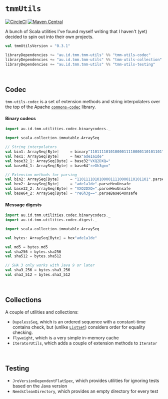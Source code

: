 # `tmmUtils`
[![CircleCI](https://circleci.com/gh/tmccarthy/tmmUtils/tree/master.svg?style=svg)](https://circleci.com/gh/tmccarthy/tmmUtils/tree/master)
[![Maven Central](https://img.shields.io/maven-central/v/au.id.tmm.tmm-utils/tmm-utils-codec_2.13.svg)](https://repo.maven.apache.org/maven2/au/id/tmm/tmm-utils/tmm-utils-codec_2.13/)

A bunch of Scala utilities I've found myself writing that I haven't (yet) decided to spin out into 
their own projects.

```scala
val tmmUtilsVersion = "0.3.1"

libraryDependencies += "au.id.tmm.tmm-utils" %% "tmm-utils-codec"      % tmmUtilsVersion          // Codecs and hashing
libraryDependencies += "au.id.tmm.tmm-utils" %% "tmm-utils-collection" % tmmUtilsVersion          // Collections
libraryDependencies += "au.id.tmm.tmm-utils" %% "tmm-utils-testing"    % tmmUtilsVersion % "test" // Test utilities
```

<br/>

## Codec

`tmm-utils-codec` is a set of extension methods and string interpolaters over the top of the Apache
[`commons-codec`](https://commons.apache.org/proper/commons-codec/) library.

#### Binary codecs

```scala
import au.id.tmm.utilities.codec.binarycodecs._

import scala.collection.immutable.ArraySeq

// String interpolators
val bin1: ArraySeq[Byte]     = binary"11011110101000011110000110101101"
val hex1: ArraySeq[Byte]     = hex"ade1a1de"
val base32_1: ArraySeq[Byte] = base32"VXQ2DXQ="
val base64_1: ArraySeq[Byte] = base64"reGh3g=="

// Extension methods for parsing
val bin2: ArraySeq[Byte]     = "11011110101000011110000110101101".parseBinaryUnsafe
val hex2: ArraySeq[Byte]     = "ade1a1de".parseHexUnsafe
val base32_2: ArraySeq[Byte] = "VXQ2DXQ=".parseHexUnsafe
val base64_2: ArraySeq[Byte] = "reGh3g==".parseBase64Unsafe
```

#### Message digests

```scala
import au.id.tmm.utilities.codec.binarycodecs._
import au.id.tmm.utilities.codec.digest._

import scala.collection.immutable.ArraySeq

val bytes: ArraySeq[Byte] = hex"ade1a1de"

val md5 = bytes.md5
val sha256 = bytes.sha256
val sha512 = bytes.sha512

// SHA 3 only works with Java 9 or later
val sha3_256 = bytes.sha3_256
val sha3_512 = bytes.sha3_512
```

<br/>

## Collections

A couple of utilities and collections:

* `DupelessSeq`, which is an ordered sequence with a constant-time contains check, but (unlike [`ListSet`](https://www.scala-lang.org/api/current/scala/collection/immutable/ListSet.html))
  considers order for equality checking.
* `Flyweight`, which is a very simple in-memory cache
* `IteratorUtils`, which adds a couple of extension methods to `Iterator`

<br/>

## Testing

* `JreVersionDependentFlatSpec`, which provides utilities for ignoring tests based on the Java version
* `NeedsCleanDirectory`, which provides an empty directory for every test
